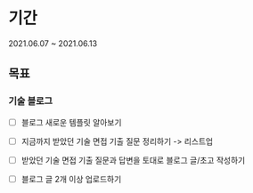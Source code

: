 # 기간
2021.06.07 ~ 2021.06.13



## 목표

### 기술 블로그

- [ ] 블로그 새로운 템플릿 알아보기
- [ ] 지금까지 받았던 기술 면접 기출 질문 정리하기 -> 리스트업
- [ ] 받았던 기술 면접 기출 질문과 답변을 토대로 블로그 글/초고 작성하기
- [ ] 블로그 글 2개 이상 업로드하기


